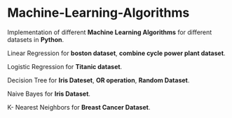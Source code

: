 # Machine-Learning-Algorithms
Implementation of different **Machine Learning Algorithms** for different datasets in **Python**.

Linear Regression for **boston dataset**, **combine cycle power plant dataset**.

Logistic Regression for **Titanic dataset**.

Decision Tree for **Iris Dateset**, **OR operation**, **Random Dataset**.

Naive Bayes for **Iris Dataset**.

K- Nearest Neighbors for **Breast Cancer Dataset**.
